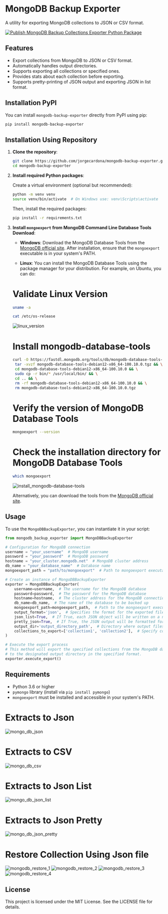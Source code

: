# MongoDB Backup Exporter
A utility for exporting MongoDB collections to JSON or CSV format.

[![Publish MongoDB Backup Collections Exporter Python Package](https://github.com/JorgeCardona/mongodb-backup-exporter/actions/workflows/python-publish.yml/badge.svg)](https://github.com/JorgeCardona/mongodb-backup-exporter/actions/workflows/python-publish.yml)

## Features

- Export collections from MongoDB to JSON or CSV format.
- Automatically handles output directories.
- Supports exporting all collections or specified ones.
- Provides stats about each collection before exporting.
- Supports pretty-printing of JSON output and exporting JSON in list format.

## Installation PyPI

You can install `mongodb-backup-exporter` directly from PyPI using pip:

```bash
pip install mongodb-backup-exporter
```

## Installation Using Repository 

1. **Clone the repository**:

   ```bash
   git clone https://github.com/jorgecardona/mongodb-backup-exporter.git
   cd mongodb-backup-exporter
   ```

2. **Install required Python packages**:

   Create a virtual environment (optional but recommended):

   ```bash
   python -m venv venv
   source venv/bin/activate  # On Windows use: venv\Scripts\activate
   ```

   Then, install the required packages:

   ```bash
   pip install -r requirements.txt
   ```

3. **Install `mongoexport` from MongoDB Command Line Database Tools Download**:

   - **Windows**: Download the MongoDB Database Tools from the [MongoDB official site](https://www.mongodb.com/try/download/database-tools). After installation, ensure that the `mongoexport` executable is in your system's PATH.

   - **Linux**: You can install the MongoDB Database Tools using the package manager for your distribution. For example, on Ubuntu, you can do:

   # Validate Linux Version
     ```bash
     uname -a
     ```

     ```bash
     cat /etc/os-release
     ```
   ![linux_version](https://raw.githubusercontent.com/JorgeCardona/mongodb-backup-exporter/refs/heads/main/images/linux_version.png)

   # Install mongodb-database-tools

     ```bash
     curl -O https://fastdl.mongodb.org/tools/db/mongodb-database-tools-debian12-x86_64-100.10.0.tgz && \
      tar -xvzf mongodb-database-tools-debian12-x86_64-100.10.0.tgz && \
      cd mongodb-database-tools-debian12-x86_64-100.10.0 && \
      sudo cp -r bin/* /usr/local/bin/ && \
      cd .. && \
      rm -rf mongodb-database-tools-debian12-x86_64-100.10.0 && \
      rm mongodb-database-tools-debian12-x86_64-100.10.0.tgz
     ```

   # Verify the version of MongoDB Database Tools
     ```bash
     mongoexport --version
     ```

   # Check the installation directory for MongoDB Database Tools
     ```bash
     which mongoexport
     ```

   ![install_mongodb-database-tools](https://raw.githubusercontent.com/JorgeCardona/mongodb-backup-exporter/refs/heads/main/images/install_mongodb-database-tools.png)

     Alternatively, you can download the tools from the [MongoDB official site](https://www.mongodb.com/try/download/database-tools/).

## Usage

To use the `MongoDBBackupExporter`, you can instantiate it in your script:

```python
from mongodb_backup_exporter import MongoDBBackupExporter

# Configuration for MongoDB connection
username = "your_username"  # MongoDB username
password = "your_password"  # MongoDB password
hostname = "your_cluster.mongodb.net"  # MongoDB cluster address
db_name = "your_database_name"  # Database name
mongoexport_path = "path/to/mongoexport"  # Path to mongoexport executable

# Create an instance of MongoDBBackupExporter
exporter = MongoDBBackupExporter(
    username=username,  # The username for the MongoDB database
    password=password,  # The password for the MongoDB database
    hostname=hostname,  # The cluster address for the MongoDB connection
    db_name=db_name,  # The name of the database to be backed up
    mongoexport_path=mongoexport_path,  # Path to the mongoexport executable
    output_format='json',  # Specifies the format for the exported files; can be 'json' or 'csv'
    json_list=True,  # If True, each JSON object will be written on a new line in list format
    pretty_json=True,  # If True, the JSON output will be formatted for better readability
    output_dir='output_directory_path',  # Directory where output files will be saved; defaults to current working directory if None
    collections_to_export=['collection1', 'collection2'],  # Specify collections to export; if None, all collections will be exported
)

# Execute the export process
# This method will export the specified collections from the MongoDB database
# to the designated output directory in the specified format.
exporter.execute_export()
```

## Requirements

- Python 3.6 or higher
- `pymongo` library (install via `pip install pymongo`)
- `mongoexport` must be installed and accessible in your system's PATH.

# Extracts to Json 
![mongo_db_json](https://raw.githubusercontent.com/JorgeCardona/mongodb-backup-exporter/refs/heads/main/images/mongo_db_json.png)

# Extracts to CSV 
![mongo_db_csv](https://raw.githubusercontent.com/JorgeCardona/mongodb-backup-exporter/refs/heads/main/images/mongo_db_csv.png)

# Extracts to Json List
![mongo_db_json_list](https://raw.githubusercontent.com/JorgeCardona/mongodb-backup-exporter/refs/heads/main/images/mongo_db_json_list.png)

# Extracts to Json Pretty
![mongo_db_json_pretty](https://raw.githubusercontent.com/JorgeCardona/mongodb-backup-exporter/refs/heads/main/images/mongo_db_json_pretty.png)

# Restore Collection Using Json file
![mongodb_restore_1](https://raw.githubusercontent.com/JorgeCardona/mongodb-backup-exporter/refs/heads/main/images/mongodb_restore_1.png)
![mongodb_restore_2](https://raw.githubusercontent.com/JorgeCardona/mongodb-backup-exporter/refs/heads/main/images/mongodb_restore_2.png)
![mongodb_restore_3](https://raw.githubusercontent.com/JorgeCardona/mongodb-backup-exporter/refs/heads/main/images/mongodb_restore_3.png)
![mongodb_restore_4](https://raw.githubusercontent.com/JorgeCardona/mongodb-backup-exporter/refs/heads/main/images/mongodb_restore_4.png)

## License

This project is licensed under the MIT License. See the LICENSE file for details.